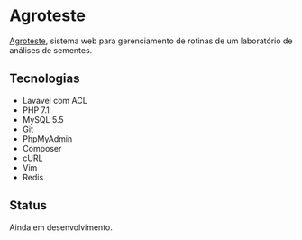 Agroteste
===========
[Agroteste](http:www.atager.com.br), sistema web para gerenciamento de rotinas de um laboratório de análises de sementes.

Tecnologias
-----------
- Lavavel com ACL
- PHP 7.1
- MySQL 5.5
- Git
- PhpMyAdmin 
- Composer
- cURL
- Vim
- Redis

Status
----------
Ainda em desenvolvimento.
